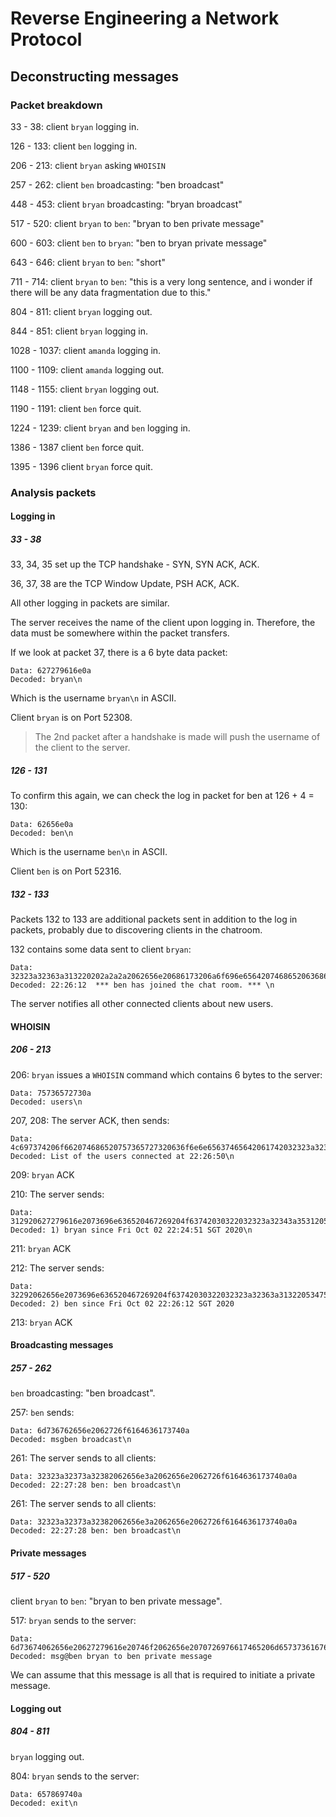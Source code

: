 # Reverse Engineering a Network Protocol

## Deconstructing messages

### Packet breakdown

33 - 38: client `bryan` logging in.

126 - 133: client `ben` logging in.

206 - 213: client `bryan` asking `WHOISIN`

257 - 262: client `ben` broadcasting: "ben broadcast"

448 - 453: client `bryan` broadcasting: "bryan broadcast"

517 - 520: client `bryan` to `ben`: "bryan to ben private message"

600 - 603: client `ben` to `bryan`: "ben to bryan private message"

643 - 646: client `bryan` to `ben`: "short"

711 - 714: client `bryan` to `ben`: "this is a very long sentence, and i wonder if there will be any data fragmentation due to this."

804 - 811: client `bryan` logging out.

844 - 851: client `bryan` logging in.

1028 - 1037: client `amanda` logging in.

1100 - 1109: client `amanda` logging out.

1148 - 1155: client `bryan` logging out.

1190 - 1191: client `ben` force quit.

1224 - 1239: client `bryan` and `ben` logging in.

1386 - 1387 client `ben` force quit.

1395 - 1396 client `bryan` force quit.

### Analysis packets

#### Logging in

##### 33 - 38

33, 34, 35 set up the TCP handshake - SYN, SYN ACK, ACK.

36, 37, 38 are the TCP Window Update, PSH ACK, ACK.

All other logging in packets are similar.

The server receives the name of the client upon logging in. Therefore, the data must be somewhere within the packet transfers.

If we look at packet 37, there is a 6 byte data packet:

```
Data: 627279616e0a
Decoded: bryan\n
```

Which is the username `bryan\n` in ASCII.

Client `bryan` is on Port 52308.

> The 2nd packet after a handshake is made will push the username of the client to the server.

##### 126 - 131

To confirm this again, we can check the log in packet for ben at 126 + 4 = 130:

```
Data: 62656e0a
Decoded: ben\n
```

Which is the username `ben\n` in ASCII.

Client `ben` is on Port 52316.



##### 132 - 133

Packets 132 to 133 are additional packets sent in addition to the log in packets, probably due to discovering clients in the chatroom.

132 contains some data sent to client `bryan`:

```
Data: 32323a32363a313220202a2a2a2062656e20686173206a6f696e656420746865206368617420726f6f6d2e202a2a2a200a0a
Decoded: 22:26:12  *** ben has joined the chat room. *** \n
```

The server notifies all other connected clients about new users.

#### WHOISIN

##### 206 - 213

206: `bryan` issues a `WHOISIN` command which contains 6 bytes to the server:

```
Data: 75736572730a
Decoded: users\n
```

207, 208: The server ACK, then sends:

```
Data: 4c697374206f662074686520757365727320636f6e6e65637465642061742032323a32363a35300a0a
Decoded: List of the users connected at 22:26:50\n
```

209: `bryan` ACK

210: The server sends:

```
Data: 312920627279616e2073696e636520467269204f63742030322032323a32343a35312053475420323032300a0a
Decoded: 1) bryan since Fri Oct 02 22:24:51 SGT 2020\n
```

211: `bryan` ACK

212: The server sends:

```
Data: 32292062656e2073696e636520467269204f63742030322032323a32363a31322053475420323032300a0a
Decoded: 2) ben since Fri Oct 02 22:26:12 SGT 2020
```

213: `bryan` ACK

#### Broadcasting messages

##### 257 - 262

`ben` broadcasting: "ben broadcast".

257: `ben` sends:

```
Data: 6d736762656e2062726f6164636173740a
Decoded: msgben broadcast\n
```

261: The server sends to all clients:

```
Data: 32323a32373a32382062656e3a2062656e2062726f6164636173740a0a
Decoded: 22:27:28 ben: ben broadcast\n
```

261: The server sends to all clients:

```
Data: 32323a32373a32382062656e3a2062656e2062726f6164636173740a0a
Decoded: 22:27:28 ben: ben broadcast\n
```

#### Private messages

##### 517 - 520

client `bryan` to `ben`: "bryan to ben private message".

517: `bryan` sends to the server:

```
Data: 6d73674062656e20627279616e20746f2062656e2070726976617465206d6573736167650a
Decoded: msg@ben bryan to ben private message
```

We can assume that this message is all that is required to initiate a private message.

#### Logging out

##### 804 - 811

`bryan` logging out.

804: `bryan` sends to the server:

```
Data: 657869740a
Decoded: exit\n
```

